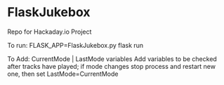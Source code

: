 # FlaskJukebox
Repo for Hackaday.io Project


To run: FLASK_APP=FlaskJukebox.py flask run


To Add:
  CurrentMode | LastMode variables
    Add variables to be checked after tracks have played; if mode changes stop process and restart new one, then set LastMode=CurrentMode
